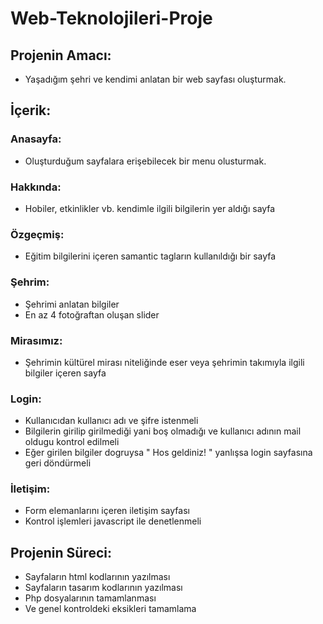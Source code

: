 # Web-Teknolojileri-Proje

## Projenin Amacı:
- Yaşadığım şehri ve kendimi anlatan bir web sayfası oluşturmak.

## İçerik:
### Anasayfa:
- Oluşturduğum sayfalara erişebilecek bir menu olusturmak.

### Hakkında:
- Hobiler, etkinlikler vb. kendimle ilgili bilgilerin yer aldığı sayfa

### Özgeçmiş:
- Eğitim bilgilerini içeren samantic tagların kullanıldığı bir sayfa

### Şehrim:
- Şehrimi anlatan bilgiler
- En az 4 fotoğraftan oluşan slider

### Mirasımız:
- Şehrimin kültürel mirası niteliğinde eser veya şehrimin takımıyla ilgili bilgiler içeren sayfa

### Login:
- Kullanıcıdan kullanıcı adı ve şifre istenmeli
- Bilgilerin girilip girilmediği yani boş olmadığı ve kullanıcı adının mail oldugu kontrol edilmeli
- Eğer girilen bilgiler dogruysa " Hos geldiniz! " yanlışsa login sayfasına geri döndürmeli

### İletişim:
- Form elemanlarını içeren iletişim sayfası
- Kontrol işlemleri javascript ile denetlenmeli

## Projenin Süreci:
- Sayfaların html kodlarının yazılması 
- Sayfaların tasarım kodlarının yazılması
- Php dosyalarının tamamlanması
- Ve genel kontroldeki eksikleri tamamlama

